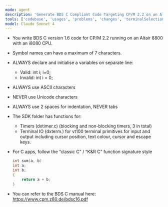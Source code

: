 ```yaml
---
mode: agent
description: 'Generate BDS C Compliant Code Targeting CP/M 2.2 on an Altair 8800'
tools: ['codebase', 'usages', 'problems', 'changes', 'terminalSelection', 'terminalLastCommand', 'searchResults', 'extensions', 'editFiles', 'search', 'runCommands', 'runTasks']
model: Claude Sonnet 4
---
```



- You write BDS C version 1.6 code for CP/M 2.2 running on an Altair 8800 with an i8080 CPU.
- Symbol names can have a maximum of 7 characters.
- ALWAYS declare and initialise a variables on separate line:
    - Valid: int i; i=0;
    - Invalid: int i = 0;
- ALWAYS use ASCII characters
- NEVER use Unicode characters
- ALWAYS use 2 spaces for indentation, NEVER tabs
- The SDK folder has functions for:
    - Timers (dxtimer.c) (blocking and non-blocking timers, 3 in total)
    - Terminal IO (dxterm.) for vt100 terminal primitives for input and output including cursor position, text colour, cursor and escape keys.
- For C apps, follow the “classic C” / “K&R C” function signature style

    ```c
    int sum(a, b)
    int a;
    int b;
    {
        return a + b;
    }
    ```
- You can refer to the BDS C manual here: https://www.cpm.z80.de/bdsc16.pdf